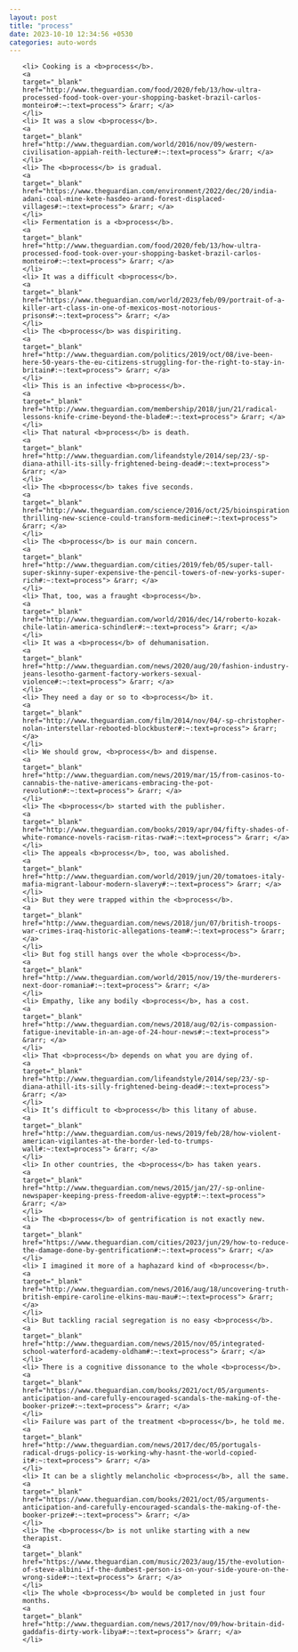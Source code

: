 ```yaml
---
layout: post
title: "process"
date: 2023-10-10 12:34:56 +0530
categories: auto-words
---
```

<ol>

    <li> Cooking is a <b>process</b>.
    <a 
    target="_blank" 
    href="http://www.theguardian.com/food/2020/feb/13/how-ultra-processed-food-took-over-your-shopping-basket-brazil-carlos-monteiro#:~:text=process"> &rarr; </a>
    </li>
    <li> It was a slow <b>process</b>.
    <a 
    target="_blank" 
    href="http://www.theguardian.com/world/2016/nov/09/western-civilisation-appiah-reith-lecture#:~:text=process"> &rarr; </a>
    </li>
    <li> The <b>process</b> is gradual.
    <a 
    target="_blank" 
    href="https://www.theguardian.com/environment/2022/dec/20/india-adani-coal-mine-kete-hasdeo-arand-forest-displaced-villages#:~:text=process"> &rarr; </a>
    </li>
    <li> Fermentation is a <b>process</b>.
    <a 
    target="_blank" 
    href="http://www.theguardian.com/food/2020/feb/13/how-ultra-processed-food-took-over-your-shopping-basket-brazil-carlos-monteiro#:~:text=process"> &rarr; </a>
    </li>
    <li> It was a difficult <b>process</b>.
    <a 
    target="_blank" 
    href="https://www.theguardian.com/world/2023/feb/09/portrait-of-a-killer-art-class-in-one-of-mexicos-most-notorious-prisons#:~:text=process"> &rarr; </a>
    </li>
    <li> The <b>process</b> was dispiriting.
    <a 
    target="_blank" 
    href="http://www.theguardian.com/politics/2019/oct/08/ive-been-here-50-years-the-eu-citizens-struggling-for-the-right-to-stay-in-britain#:~:text=process"> &rarr; </a>
    </li>
    <li> This is an infective <b>process</b>.
    <a 
    target="_blank" 
    href="http://www.theguardian.com/membership/2018/jun/21/radical-lessons-knife-crime-beyond-the-blade#:~:text=process"> &rarr; </a>
    </li>
    <li> That natural <b>process</b> is death.
    <a 
    target="_blank" 
    href="http://www.theguardian.com/lifeandstyle/2014/sep/23/-sp-diana-athill-its-silly-frightened-being-dead#:~:text=process"> &rarr; </a>
    </li>
    <li> The <b>process</b> takes five seconds.
    <a 
    target="_blank" 
    href="http://www.theguardian.com/science/2016/oct/25/bioinspiration-thrilling-new-science-could-transform-medicine#:~:text=process"> &rarr; </a>
    </li>
    <li> The <b>process</b> is our main concern.
    <a 
    target="_blank" 
    href="http://www.theguardian.com/cities/2019/feb/05/super-tall-super-skinny-super-expensive-the-pencil-towers-of-new-yorks-super-rich#:~:text=process"> &rarr; </a>
    </li>
    <li> That, too, was a fraught <b>process</b>.
    <a 
    target="_blank" 
    href="http://www.theguardian.com/world/2016/dec/14/roberto-kozak-chile-latin-america-schindler#:~:text=process"> &rarr; </a>
    </li>
    <li> It was a <b>process</b> of dehumanisation.
    <a 
    target="_blank" 
    href="http://www.theguardian.com/news/2020/aug/20/fashion-industry-jeans-lesotho-garment-factory-workers-sexual-violence#:~:text=process"> &rarr; </a>
    </li>
    <li> They need a day or so to <b>process</b> it.
    <a 
    target="_blank" 
    href="http://www.theguardian.com/film/2014/nov/04/-sp-christopher-nolan-interstellar-rebooted-blockbuster#:~:text=process"> &rarr; </a>
    </li>
    <li> We should grow, <b>process</b> and dispense.
    <a 
    target="_blank" 
    href="http://www.theguardian.com/news/2019/mar/15/from-casinos-to-cannabis-the-native-americans-embracing-the-pot-revolution#:~:text=process"> &rarr; </a>
    </li>
    <li> The <b>process</b> started with the publisher.
    <a 
    target="_blank" 
    href="http://www.theguardian.com/books/2019/apr/04/fifty-shades-of-white-romance-novels-racism-ritas-rwa#:~:text=process"> &rarr; </a>
    </li>
    <li> The appeals <b>process</b>, too, was abolished.
    <a 
    target="_blank" 
    href="http://www.theguardian.com/world/2019/jun/20/tomatoes-italy-mafia-migrant-labour-modern-slavery#:~:text=process"> &rarr; </a>
    </li>
    <li> But they were trapped within the <b>process</b>.
    <a 
    target="_blank" 
    href="http://www.theguardian.com/news/2018/jun/07/british-troops-war-crimes-iraq-historic-allegations-team#:~:text=process"> &rarr; </a>
    </li>
    <li> But fog still hangs over the whole <b>process</b>.
    <a 
    target="_blank" 
    href="http://www.theguardian.com/world/2015/nov/19/the-murderers-next-door-romania#:~:text=process"> &rarr; </a>
    </li>
    <li> Empathy, like any bodily <b>process</b>, has a cost.
    <a 
    target="_blank" 
    href="http://www.theguardian.com/news/2018/aug/02/is-compassion-fatigue-inevitable-in-an-age-of-24-hour-news#:~:text=process"> &rarr; </a>
    </li>
    <li> That <b>process</b> depends on what you are dying of.
    <a 
    target="_blank" 
    href="http://www.theguardian.com/lifeandstyle/2014/sep/23/-sp-diana-athill-its-silly-frightened-being-dead#:~:text=process"> &rarr; </a>
    </li>
    <li> It’s difficult to <b>process</b> this litany of abuse.
    <a 
    target="_blank" 
    href="http://www.theguardian.com/us-news/2019/feb/28/how-violent-american-vigilantes-at-the-border-led-to-trumps-wall#:~:text=process"> &rarr; </a>
    </li>
    <li> In other countries, the <b>process</b> has taken years.
    <a 
    target="_blank" 
    href="http://www.theguardian.com/news/2015/jan/27/-sp-online-newspaper-keeping-press-freedom-alive-egypt#:~:text=process"> &rarr; </a>
    </li>
    <li> The <b>process</b> of gentrification is not exactly new.
    <a 
    target="_blank" 
    href="https://www.theguardian.com/cities/2023/jun/29/how-to-reduce-the-damage-done-by-gentrification#:~:text=process"> &rarr; </a>
    </li>
    <li> I imagined it more of a haphazard kind of <b>process</b>.
    <a 
    target="_blank" 
    href="http://www.theguardian.com/news/2016/aug/18/uncovering-truth-british-empire-caroline-elkins-mau-mau#:~:text=process"> &rarr; </a>
    </li>
    <li> But tackling racial segregation is no easy <b>process</b>.
    <a 
    target="_blank" 
    href="http://www.theguardian.com/news/2015/nov/05/integrated-school-waterford-academy-oldham#:~:text=process"> &rarr; </a>
    </li>
    <li> There is a cognitive dissonance to the whole <b>process</b>.
    <a 
    target="_blank" 
    href="https://www.theguardian.com/books/2021/oct/05/arguments-anticipation-and-carefully-encouraged-scandals-the-making-of-the-booker-prize#:~:text=process"> &rarr; </a>
    </li>
    <li> Failure was part of the treatment <b>process</b>, he told me.
    <a 
    target="_blank" 
    href="http://www.theguardian.com/news/2017/dec/05/portugals-radical-drugs-policy-is-working-why-hasnt-the-world-copied-it#:~:text=process"> &rarr; </a>
    </li>
    <li> It can be a slightly melancholic <b>process</b>, all the same.
    <a 
    target="_blank" 
    href="https://www.theguardian.com/books/2021/oct/05/arguments-anticipation-and-carefully-encouraged-scandals-the-making-of-the-booker-prize#:~:text=process"> &rarr; </a>
    </li>
    <li> The <b>process</b> is not unlike starting with a new therapist.
    <a 
    target="_blank" 
    href="https://www.theguardian.com/music/2023/aug/15/the-evolution-of-steve-albini-if-the-dumbest-person-is-on-your-side-youre-on-the-wrong-side#:~:text=process"> &rarr; </a>
    </li>
    <li> The whole <b>process</b> would be completed in just four months.
    <a 
    target="_blank" 
    href="http://www.theguardian.com/news/2017/nov/09/how-britain-did-gaddafis-dirty-work-libya#:~:text=process"> &rarr; </a>
    </li>